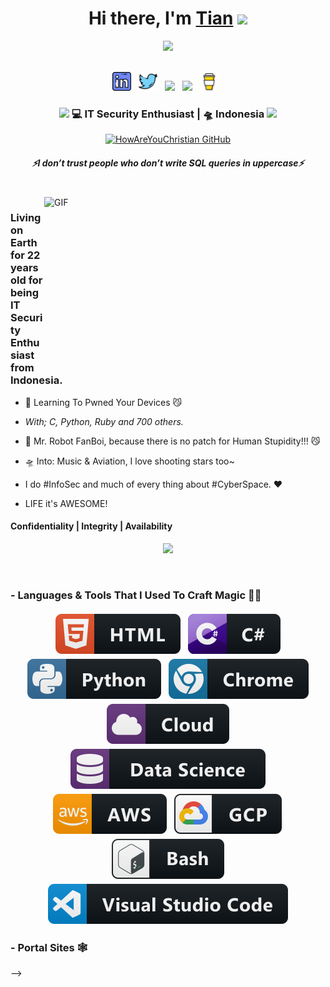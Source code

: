 <div align="center">
   <h1>Hi there, I'm <a href="https://s.id/howareyouchristian">Tian</a> <img src="https://media.giphy.com/media/hvRJCLFzcasrR4ia7z/giphy.gif" width="25px"> </h1>
   
   <center><img src="https://pronoun.cyou/x/y?subject=He&object=Him&height=30"></center>
   
   <br>
</div>

<p align='center'>
   <a href="https://linkedin.com/in/ChristianRonaldo"><img height="30" src="https://raw.githubusercontent.com/8bithemant/8bithemant/master/linkedin.png?raw=true"></a>&nbsp;&nbsp;
<a href="https://twitter.com/HowAreYouChrist"><img height="30" src="https://raw.githubusercontent.com/8bithemant/8bithemant/master/twitter.png?raw=true"></a>&nbsp;&nbsp;
<a href="https://instagr.am/HowAreYouChristian"><img height="30" src="https://img.icons8.com/doodle/512/000000/instagram-new.png"></a>&nbsp;&nbsp;
<a href="https://fb.me/HowAreYouChristian"><img height="30" src="https://img.icons8.com/doodle/512/000000/facebook-new.png"></a>&nbsp;&nbsp;
 <a href="https://buymeacoffee.com/HowAreYouChrist"><img height="30" src="https://raw.githubusercontent.com/8bithemant/8bithemant/master/coffee.jpg?raw=true"></a>&nbsp;&nbsp;
 </p>


<div align="center">
<h3><img src="https://media.giphy.com/media/WUlplcMpOCEmTGBtBW/giphy.gif" width="30"> 💻 IT Security Enthusiast | 🛸 Indonesia <img src="https://media.giphy.com/media/WUlplcMpOCEmTGBtBW/giphy.gif" width="30"></h3>
</div>


<p align="center">
   <a href="https://badges.pufler.dev/visits/howareyouchristian/howareyouchristian"> <img alt="HowAreYouChristian GitHub" src="https://badges.pufler.dev/visits/howareyouchristian/howareyouchristian"> </a>
 </p>
 
 <h5 align="center">
   <i>⚡️I don’t trust people who don’t write SQL queries in uppercase⚡️</i>
  </h5>
 
 
<br />
<img align="right" height="270px" width="450px" alt="GIF" src="https://media.tenor.com/images/57ad40aee94c2f0919736b3c83171781/tenor.gif" />
<p align="center">
  <h3> Living on Earth for 22 years old for being IT Security Enthusiast from Indonesia.</h3>
</p>

 - 🥀 Learning To Pwned Your Devices :smirk_cat:
 
 - <i>With; C, Python, Ruby and 700 others.</i>
   
 - 🔭 Mr. Robot FanBoi, because there is no patch for Human Stupidity!!! 😼

 - 🛸 Into: Music & Aviation, I love shooting stars too~
 
 - I do #InfoSec and much of every thing about #CyberSpace. :heart:
 
 - LIFE it's AWESOME!
 
 
 <p align="center">
  <h4>  Confidentiality | Integrity | Availability </h4>
   </p>


<!--  -->

<p align="center" >
<a href="https://github.com/anuraghazra/github-readme-stats"> 
    <img  src="https://github-readme-stats.vercel.app/api?username=howareyouchristian&&show_icons=true&theme=radical"/>
  </a>

</p>

<br />

### - Languages & Tools That I Used To Craft Magic :mage_man:

<p align="center">
  <!-- For more icons please follow  https://github.com/MikeCodesDotNET/ColoredBadges -->
  <img src="https://raw.githubusercontent.com/8bithemant/8bithemant/master/svg/dev/languages/html.svg" alt="html" style="vertical-align:top; margin:4px">    
  <img src="https://raw.githubusercontent.com/8bithemant/8bithemant/master/svg/dev/languages/csharp.svg" alt="csharp" style="vertical-align:top; margin:4px">
  <img src="https://raw.githubusercontent.com/8bithemant/8bithemant/master/svg/dev/languages/python.svg" alt="python" style="vertical-align:top; margin:4px">
  <img src="https://raw.githubusercontent.com/8bithemant/8bithemant/master/svg/dev/misc/chrome.svg" alt="chrome" style="vertical-align:top; margin:4px">
  <img src="https://raw.githubusercontent.com/8bithemant/8bithemant/master/svg/dev/misc/cloud.svg" alt="cloud" style="vertical-align:top; margin:4px">
  <img src="https://raw.githubusercontent.com/8bithemant/8bithemant/master/svg/dev/misc/datascience.svg" alt="datascience" style="vertical-align:top; margin:4px">
  <img src="https://raw.githubusercontent.com/8bithemant/8bithemant/master/svg/dev/services/aws.svg" alt="aws" style="vertical-align:top; margin:4px">
  <img src="https://raw.githubusercontent.com/8bithemant/8bithemant/master/svg/dev/services/gcp.svg" alt="gcp" style="vertical-align:top; margin:4px">
  <img src="https://raw.githubusercontent.com/8bithemant/8bithemant/master/svg/dev/tools/bash.svg" alt="bash" style="vertical-align:top; margin:4px">
  <img src="https://raw.githubusercontent.com/8bithemant/8bithemant/master/svg/dev/tools/visualstudio_code.svg" alt="vscode" style="vertical-align:top; margin:4px">
</p>


### - Portal Sites :spider_web:
-->
<!--
<p align="center">
  <a href="https://s.id/howareyouchristian">
    <img src="https://img.icons8.com/wired/512/000000/domain.png"> 
  </a>
</p>


### - Podcast voor Lyfe ⚡️

<p align="center">
  <img src="https://raw.githubusercontent.com/8bithemant/8bithemant/master/svg/streaming/podcast.svg"> 
</p>


 ### - What I Do?

<br />

<p align="center">
   <img src="https://media.giphy.com/media/3oKIPcqmx1mpCOJJp6/giphy.gif" />
   </p>
   
   
<br />

<h1 align='center'>⚡️<i>Proud :indonesia:</i>!<i>Bangga Berbudaya.</i>⚡️</h1>

